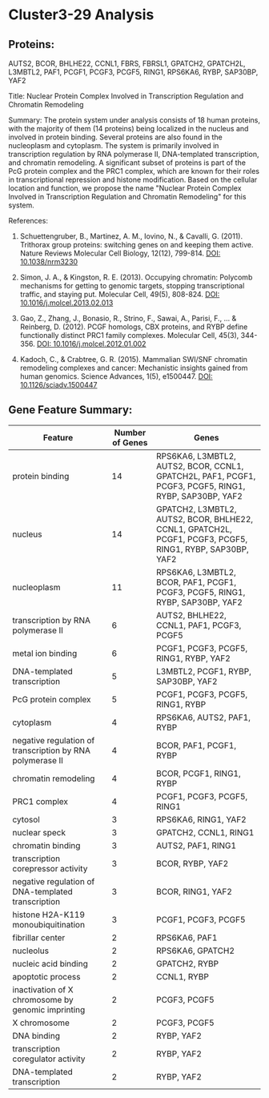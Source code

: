 # Cluster3-29 Analysis

## Proteins: 

AUTS2, BCOR, BHLHE22, CCNL1, FBRS, FBRSL1, GPATCH2, GPATCH2L, L3MBTL2, PAF1, PCGF1, PCGF3, PCGF5, RING1, RPS6KA6, RYBP, SAP30BP, YAF2

Title: Nuclear Protein Complex Involved in Transcription Regulation and Chromatin Remodeling

Summary: The protein system under analysis consists of 18 human proteins, with the majority of them (14 proteins) being localized in the nucleus and involved in protein binding. Several proteins are also found in the nucleoplasm and cytoplasm. The system is primarily involved in transcription regulation by RNA polymerase II, DNA-templated transcription, and chromatin remodeling. A significant subset of proteins is part of the PcG protein complex and the PRC1 complex, which are known for their roles in transcriptional repression and histone modification. Based on the cellular location and function, we propose the name "Nuclear Protein Complex Involved in Transcription Regulation and Chromatin Remodeling" for this system.

References:

1. Schuettengruber, B., Martinez, A. M., Iovino, N., & Cavalli, G. (2011). Trithorax group proteins: switching genes on and keeping them active. Nature Reviews Molecular Cell Biology, 12(12), 799-814. [DOI: 10.1038/nrm3230](https://www.nature.com/articles/nrm3230)

2. Simon, J. A., & Kingston, R. E. (2013). Occupying chromatin: Polycomb mechanisms for getting to genomic targets, stopping transcriptional traffic, and staying put. Molecular Cell, 49(5), 808-824. [DOI: 10.1016/j.molcel.2013.02.013](https://www.cell.com/molecular-cell/fulltext/S1097-2765(13)00148-2)

3. Gao, Z., Zhang, J., Bonasio, R., Strino, F., Sawai, A., Parisi, F., ... & Reinberg, D. (2012). PCGF homologs, CBX proteins, and RYBP define functionally distinct PRC1 family complexes. Molecular Cell, 45(3), 344-356. [DOI: 10.1016/j.molcel.2012.01.002](https://www.cell.com/molecular-cell/fulltext/S1097-2765(12)00050-2)

4. Kadoch, C., & Crabtree, G. R. (2015). Mammalian SWI/SNF chromatin remodeling complexes and cancer: Mechanistic insights gained from human genomics. Science Advances, 1(5), e1500447. [DOI: 10.1126/sciadv.1500447](https://advances.sciencemag.org/content/1/5/e1500447)

## Gene Feature Summary: 

| Feature | Number of Genes | Genes |
| --- | --- | --- |
| protein binding | 14 | RPS6KA6, L3MBTL2, AUTS2, BCOR, CCNL1, GPATCH2L, PAF1, PCGF1, PCGF3, PCGF5, RING1, RYBP, SAP30BP, YAF2 |
| nucleus | 14 | GPATCH2, L3MBTL2, AUTS2, BCOR, BHLHE22, CCNL1, GPATCH2L, PCGF1, PCGF3, PCGF5, RING1, RYBP, SAP30BP, YAF2 |
| nucleoplasm | 11 | RPS6KA6, L3MBTL2, BCOR, PAF1, PCGF1, PCGF3, PCGF5, RING1, RYBP, SAP30BP, YAF2 |
|  transcription by RNA polymerase II | 6 | AUTS2, BHLHE22, CCNL1, PAF1, PCGF3, PCGF5 |
| metal ion binding | 6 | PCGF1, PCGF3, PCGF5, RING1, RYBP, YAF2 |
|  DNA-templated transcription | 5 | L3MBTL2, PCGF1, RYBP, SAP30BP, YAF2 |
| PcG protein complex | 5 | PCGF1, PCGF3, PCGF5, RING1, RYBP |
| cytoplasm | 4 | RPS6KA6, AUTS2, PAF1, RYBP |
| negative regulation of transcription by RNA polymerase II | 4 | BCOR, PAF1, PCGF1, RYBP |
| chromatin remodeling | 4 | BCOR, PCGF1, RING1, RYBP |
| PRC1 complex | 4 | PCGF1, PCGF3, PCGF5, RING1 |
| cytosol | 3 | RPS6KA6, RING1, YAF2 |
| nuclear speck | 3 | GPATCH2, CCNL1, RING1 |
| chromatin binding | 3 | AUTS2, PAF1, RING1 |
| transcription corepressor activity | 3 | BCOR, RYBP, YAF2 |
| negative regulation of DNA-templated transcription | 3 | BCOR, RING1, YAF2 |
| histone H2A-K119 monoubiquitination | 3 | PCGF1, PCGF3, PCGF5 |
| fibrillar center | 2 | RPS6KA6, PAF1 |
| nucleolus | 2 | RPS6KA6, GPATCH2 |
| nucleic acid binding | 2 | GPATCH2, RYBP |
|  apoptotic process | 2 | CCNL1, RYBP |
| inactivation of X chromosome by genomic imprinting | 2 | PCGF3, PCGF5 |
| X chromosome | 2 | PCGF3, PCGF5 |
| DNA binding | 2 | RYBP, YAF2 |
| transcription coregulator activity | 2 | RYBP, YAF2 |
| DNA-templated transcription | 2 | RYBP, YAF2 |

